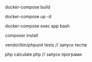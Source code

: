 docker-compose build

docker-compose up -d

docker-compose exec app bash

composer install

vendor/bin/phpunit tests // запуск тестів

php calculate.php // запуск програми
